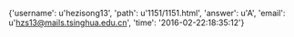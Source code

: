{'username': u'hezisong13', 'path': u'1151/1151.html', 'answer': u'A', 'email': u'hzs13@mails.tsinghua.edu.cn', 'time': '2016-02-22:18:35:12'}